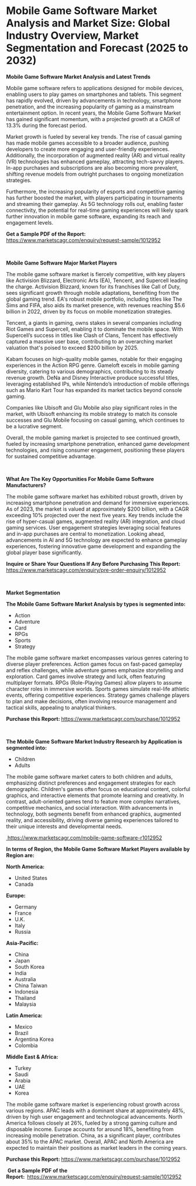 <p><h1>Mobile Game Software Market Analysis and Market Size: Global Industry Overview, Market Segmentation and Forecast (2025 to 2032)</h1></p><p><strong>Mobile Game Software Market Analysis and Latest Trends</strong></p>
<p><p>Mobile game software refers to applications designed for mobile devices, enabling users to play games on smartphones and tablets. This segment has rapidly evolved, driven by advancements in technology, smartphone penetration, and the increasing popularity of gaming as a mainstream entertainment option. In recent years, the Mobile Game Software Market has gained significant momentum, with a projected growth at a CAGR of 13.3% during the forecast period.</p><p>Market growth is fueled by several key trends. The rise of casual gaming has made mobile games accessible to a broader audience, pushing developers to create more engaging and user-friendly experiences. Additionally, the incorporation of augmented reality (AR) and virtual reality (VR) technologies has enhanced gameplay, attracting tech-savvy players. In-app purchases and subscriptions are also becoming more prevalent, shifting revenue models from outright purchases to ongoing monetization strategies.</p><p>Furthermore, the increasing popularity of esports and competitive gaming has further boosted the market, with players participating in tournaments and streaming their gameplay. As 5G technology rolls out, enabling faster connectivity, the potential for real-time gaming experiences will likely spark further innovation in mobile game software, expanding its reach and engagement levels.</p></p>
<p><strong>Get a Sample PDF of the Report:&nbsp;</strong> <a href="https://www.marketscagr.com/enquiry/request-sample/1012952?utm_campaign=2934&utm_medium=2&utm_source=Github&utm_content=ia&utm_term=17042025&utm_id=mobile-game-software">https://www.marketscagr.com/enquiry/request-sample/1012952</a></p>
<p>&nbsp;</p>
<p><strong>Mobile Game Software Major Market Players</strong></p>
<p><p>The mobile game software market is fiercely competitive, with key players like Activision Blizzard, Electronic Arts (EA), Tencent, and Supercell leading the charge. Activision Blizzard, known for its franchises like Call of Duty, sees significant growth through mobile adaptations, benefiting from the global gaming trend. EA's robust mobile portfolio, including titles like The Sims and FIFA, also aids its market presence, with revenues reaching $5.6 billion in 2022, driven by its focus on mobile monetization strategies.</p><p>Tencent, a giants in gaming, owns stakes in several companies including Riot Games and Supercell, enabling it to dominate the mobile space. With Supercell’s success in titles like Clash of Clans, Tencent has effectively captured a massive user base, contributing to an overarching market valuation that's poised to exceed $200 billion by 2025.</p><p>Kabam focuses on high-quality mobile games, notable for their engaging experiences in the Action RPG genre. Gameloft excels in mobile gaming diversity, catering to various demographics, contributing to its steady revenue growth. DeNa and Disney Interactive produce successful titles, leveraging established IPs, while Nintendo’s introduction of mobile offerings such as Mario Kart Tour has expanded its market tactics beyond console gaming.</p><p>Companies like Ubisoft and Glu Mobile also play significant roles in the market, with Ubisoft enhancing its mobile strategy to match its console successes and Glu Mobile focusing on casual gaming, which continues to be a lucrative segment.</p><p>Overall, the mobile gaming market is projected to see continued growth, fueled by increasing smartphone penetration, enhanced game development technologies, and rising consumer engagement, positioning these players for sustained competitive advantage.</p></p>
<p>&nbsp;</p>
<p><strong>What Are The Key Opportunities For Mobile Game Software Manufacturers?</strong></p>
<p><p>The mobile game software market has exhibited robust growth, driven by increasing smartphone penetration and demand for immersive experiences. As of 2023, the market is valued at approximately $200 billion, with a CAGR exceeding 10% projected over the next five years. Key trends include the rise of hyper-casual games, augmented reality (AR) integration, and cloud gaming services. User engagement strategies leveraging social features and in-app purchases are central to monetization. Looking ahead, advancements in AI and 5G technology are expected to enhance gameplay experiences, fostering innovative game development and expanding the global player base significantly.</p></p>
<p><strong>Inquire or Share Your Questions If Any Before Purchasing This Report:</strong> <a href="https://www.marketscagr.com/enquiry/pre-order-enquiry/1012952?utm_campaign=2934&utm_medium=2&utm_source=Github&utm_content=ia&utm_term=17042025&utm_id=mobile-game-software">https://www.marketscagr.com/enquiry/pre-order-enquiry/1012952</a></p>
<p>&nbsp;</p>
<p><strong>Market Segmentation</strong></p>
<p><strong>The Mobile Game Software Market Analysis by types is segmented into:</strong></p>
<p><ul><li>Action</li><li>Adventure</li><li>Card</li><li>RPGs</li><li>Sports</li><li>Strategy</li></ul></p>
<p><p>The mobile game software market encompasses various genres catering to diverse player preferences. Action games focus on fast-paced gameplay and reflex challenges, while adventure games emphasize storytelling and exploration. Card games involve strategy and luck, often featuring multiplayer formats. RPGs (Role-Playing Games) allow players to assume character roles in immersive worlds. Sports games simulate real-life athletic events, offering competitive experiences. Strategy games challenge players to plan and make decisions, often involving resource management and tactical skills, appealing to analytical thinkers.</p></p>
<p><strong>Purchase this Report:&nbsp;</strong><a href="https://www.marketscagr.com/purchase/1012952?utm_campaign=2934&utm_medium=2&utm_source=Github&utm_content=ia&utm_term=17042025&utm_id=mobile-game-software">https://www.marketscagr.com/purchase/1012952</a></p>
<p>&nbsp;</p>
<p><strong>The Mobile Game Software Market Industry Research by Application is segmented into:</strong></p>
<p><ul><li>Children</li><li>Adults</li></ul></p>
<p><p>The mobile game software market caters to both children and adults, emphasizing distinct preferences and engagement strategies for each demographic. Children's games often focus on educational content, colorful graphics, and interactive elements that promote learning and creativity. In contrast, adult-oriented games tend to feature more complex narratives, competitive mechanics, and social interaction. With advancements in technology, both segments benefit from enhanced graphics, augmented reality, and accessibility, driving diverse gaming experiences tailored to their unique interests and developmental needs.</p></p>
<p><a href="https://www.marketscagr.com/mobile-game-software-r1012952?utm_campaign=2934&utm_medium=2&utm_source=Github&utm_content=ia&utm_term=17042025&utm_id=mobile-game-software">&nbsp;https://www.marketscagr.com/mobile-game-software-r1012952</a></p>
<p><strong>In terms of Region, the Mobile Game Software Market Players available by Region are:</strong></p>
<p>
    <p> <strong> North America: </strong>
        <ul>
            <li>United States</li>
            <li>Canada</li>
        </ul>
        </p> 
    <p> <strong> Europe: </strong>
        <ul>
            <li>Germany</li>
            <li>France</li>
            <li>U.K.</li>
            <li>Italy</li>
            <li>Russia</li>
        </ul>
        </p> 
    <p> <strong> Asia-Pacific: </strong>
        <ul>
            <li>China</li>
            <li>Japan</li>
            <li>South Korea</li>
            <li>India</li>
            <li>Australia</li>
            <li>China Taiwan</li>
            <li>Indonesia</li>
            <li>Thailand</li>
            <li>Malaysia</li>
        </ul>
        </p> 
    <p> <strong> Latin America: </strong>
        <ul>
            <li>Mexico</li>
            <li>Brazil</li>
            <li>Argentina Korea</li>
            <li>Colombia</li>
        </ul>
        </p> 
    <p> <strong> Middle East & Africa: </strong>
        <ul>
            <li>Turkey</li>
            <li>Saudi</li>
            <li>Arabia</li>
            <li>UAE</li>
            <li>Korea</li>
        </ul>
    </p>
    </p>
<p><p>The mobile game software market is experiencing robust growth across various regions. APAC leads with a dominant share at approximately 48%, driven by high user engagement and technological advancements. North America follows closely at 26%, fueled by a strong gaming culture and disposable income. Europe accounts for around 18%, benefiting from increasing mobile penetration. China, as a significant player, contributes about 35% to the APAC market. Overall, APAC and North America are expected to maintain their positions as market leaders in the coming years.</p></p>
<p><strong>Purchase this Report: </strong><a href="https://www.marketscagr.com/purchase/1012952?utm_campaign=2934&utm_medium=2&utm_source=Github&utm_content=ia&utm_term=17042025&utm_id=mobile-game-software">https://www.marketscagr.com/purchase/1012952</a></p>
<p>&nbsp;<strong>Get a Sample PDF of the Report:&nbsp;&nbsp;</strong><a href="https://www.marketscagr.com/enquiry/request-sample/1012952?utm_campaign=2934&utm_medium=2&utm_source=Github&utm_content=ia&utm_term=17042025&utm_id=mobile-game-software">https://www.marketscagr.com/enquiry/request-sample/1012952</a></p>
<p><strong></strong></p>
<p><p></p><p></p><p></p></p>